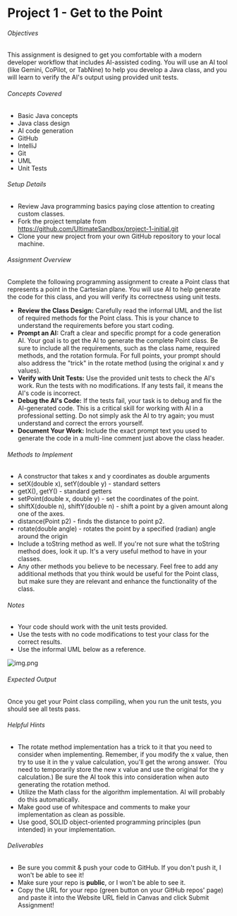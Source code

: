 # Project 1 - Get to the Point

###### Objectives
This assignment is designed to get you comfortable with a modern developer workflow that includes AI-assisted coding. You will use an AI tool (like Gemini, CoPilot, or TabNine) to help you develop a Java class, and you will learn to verify the AI's output using provided unit tests.

###### Concepts Covered
* Basic Java concepts
* Java class design
* AI code generation
* GitHub
* IntelliJ
* Git
* UML
* Unit Tests

###### Setup Details
* Review Java programming basics paying close attention to creating custom classes.
* Fork the project template from https://github.com/UltimateSandbox/project-1-initial.git
* Clone your new project from your own GitHub repository to your local machine.

###### Assignment Overview
Complete the following programming assignment to create a Point class that represents a point in the Cartesian plane. You will use AI to help generate the code for this class, and you will verify its correctness using unit tests.
* **Review the Class Design:** Carefully read the informal UML and the list of required methods for the Point class. This is your chance to understand the requirements before you start coding.
* **Prompt an AI:** Craft a clear and specific prompt for a code generation AI. Your goal is to get the AI to generate the complete Point class. Be sure to include all the requirements, such as the class name, required methods, and the rotation formula. For full points, your prompt should also address the "trick" in the rotate method (using the original x and y values).
* **Verify with Unit Tests:** Use the provided unit tests to check the AI's work. Run the tests with no modifications. If any tests fail, it means the AI's code is incorrect.
* **Debug the AI's Code:** If the tests fail, your task is to debug and fix the AI-generated code. This is a critical skill for working with AI in a professional setting. Do not simply ask the AI to try again; you must understand and correct the errors yourself.
* **Document Your Work:** Include the exact prompt text you used to generate the code in a multi-line comment just above the class header.

###### Methods to Implement
* A constructor that takes x and y coordinates as double arguments
* setX(double x), setY(double y) - standard setters
* getX(), getY() - standard getters
* setPoint(double x, double y) - set the coordinates of the point.
* shiftX(double n), shiftY(double n) - shift a point by a given amount along one of the axes.
* distance(Point p2) - finds the distance to point p2.
* rotate(double angle) - rotates the point by a specified (radian) angle around the origin
* Include a toString method as well. If you're not sure what the toString method does, look it up.  It's a very useful method to have in your classes.
* Any other methods you believe to be necessary.  Feel free to add any additional methods that you think would be useful for the Point class, but make sure they are relevant and enhance the functionality of the class.

###### Notes
* Your code should work with the unit tests provided.
* Use the tests with no code modifications to test your class for the correct results.
* Use the informal UML below as a reference.

![img.png](img.png)

###### Expected Output
Once you get your Point class compiling, when you run the unit tests, you should see all tests pass.

###### Helpful Hints
- The rotate method implementation has a trick to it that you need to consider when implementing. Remember, if you modify the x value, then try to use it in the y value calculation, you'll get the wrong answer.  (You need to temporarily store the new x value and use the original for the y calculation.)  Be sure the AI took this into consideration when auto generating the rotation method.
- Utilize the Math class for the algorithm implementation.  AI will probably do this automatically.
- Make good use of whitespace and comments to make your implementation as clean as possible.
- Use good, SOLID object-oriented programming principles (pun intended) in your implementation.

###### Deliverables
- Be sure you commit & push your code to GitHub.  If you don't push it, I won't be able to see it!
- Make sure your repo is **public**, or I won't be able to see it.
- Copy the URL for your repo (green button on your GitHub repos' page) and paste it into the Website URL field in Canvas and click Submit Assignment!
